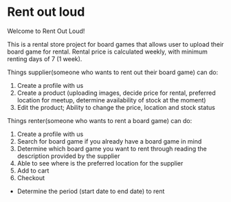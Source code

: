 # Rent out loud	

Welcome to Rent Out Loud! 

This is a rental store project for board games that allows user to upload their board game for rental.
Rental price is calculated weekly, with minimum renting days of 7 (1 week). 

Things supplier(someone who wants to rent out their board game) can do:
1. Create a profile with us
2. Create a product (uploading images, decide price for rental, preferred location for meetup, determine availability of stock at the moment)
3. Edit the product; Ability to change the price, location and stock status

Things renter(someone who wants to rent a board game) can do:
1. Create a profile with us
2. Search for board game if you already have a board game in mind
3. Determine which board game you want to rent through reading the description provided by the supplier
4. Able to see where is the preferred location for the supplier
5. Add to cart 
6. Checkout
- Determine the period (start date to end date) to rent